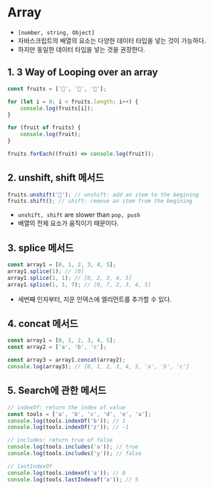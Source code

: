 # Array

-   `[number, string, Object]`
-   자바스크립트의 배열의 요소는 다양한 데이터 타입을 넣는 것이 가능하다.
-   하지만 동일한 데이터 타입을 넣는 것을 권장한다.

## 1. 3 Way of Looping over an array

```js
const fruits = ['🍒', '🥭', '🍍'];

for (let i = 0; i < fruits.length; i++) {
    console.log(fruits[i]);
}

for (fruit of fruits) {
    console.log(fruit);
}

fruits.forEach((fruit) => console.log(fruit));
```

## 2. unshift, shift 메서드

```js
fruits.unshift('🥝'); // unshift: add an item to the begining
fruits.shift(); // shift: remove an item from the begining
```

-   `unshift, shift` are slower than `pop, push`
-   배열의 전체 요소가 움직이기 때문이다.

## 3. splice 메서드

```js
const array1 = [0, 1, 2, 3, 4, 5];
array1.splice(1); // [0]
array1.splice(1, 1); // [0, 2, 3, 4, 5]
array1.splice(1, 1, 7); // [0, 7, 2, 3, 4, 5]
```

-   세번째 인자부터, 지운 인덱스에 엘리먼트를 추가할 수 있다.

## 4. concat 메서드

```js
const array1 = [0, 1, 2, 3, 4, 5];
const array2 = ['a', 'b', 'c'];

const array3 = array1.concat(array2);
console.log(array3); // [0, 1, 2, 3, 4, 5, 'a', 'b', 'c']
```

## 5. Search에 관한 메서드

```js
// indexOf: return the index of value
const tools = ['a', 'b', 'c', 'd', 'e', 'a'];
console.log(tools.indexOf('b')); // 1
console.log(tools.indexOf('z')); // -1

// includes: return true of false
console.log(tools.includes('a')); // true
console.log(tools.includes('y')); // false

// lastIndexOf
console.log(tools.indexof('a')); // 0
console.log(tools.lastIndexof('a')); // 5
```
